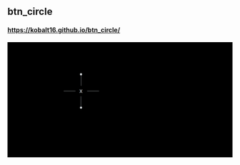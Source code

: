 ## btn_circle
#### https://kobalt16.github.io/btn_circle/
[![](https://github.com/kobalt16/btn_circle/blob/main/prv.png)](https://kobalt16.github.io/btn_circle/)

